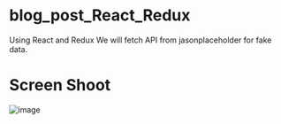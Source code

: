 # blog_post_React_Redux
Using React and Redux We will fetch API from jasonplaceholder for fake data.
# Screen Shoot 
![image](https://user-images.githubusercontent.com/18608334/51092833-0fc43580-176a-11e9-8175-0f02d75f7962.png)
